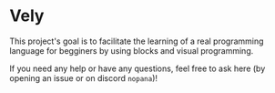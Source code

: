 # Vely

This project's goal is to facilitate the learning of a real programming language for begginers by using blocks and visual programming.

If you need any help or have any questions, feel free to ask here (by opening an issue or on discord `nopana`)!
